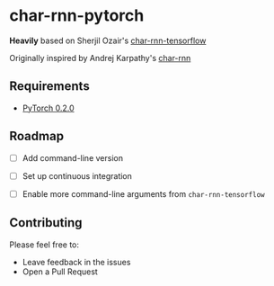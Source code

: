 char-rnn-pytorch
===

**Heavily** based on Sherjil Ozair's [char-rnn-tensorflow](https://github.com/sherjilozair/char-rnn-tensorflow)

Originally inspired by Andrej Karpathy's [char-rnn](https://github.com/karpathy/char-rnn)


## Requirements
- [PyTorch 0.2.0](http://pytorch.org/)


## Roadmap
- [ ] Add command-line version
- [ ] Set up continuous integration
- [ ] Enable more command-line arguments from `char-rnn-tensorflow`


## Contributing
Please feel free to:
* Leave feedback in the issues
* Open a Pull Request
